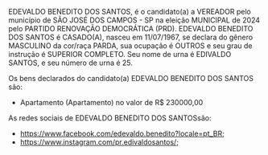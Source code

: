 EDEVALDO BENEDITO DOS SANTOS, é o candidato(a) a VEREADOR pelo município de SÃO JOSÉ DOS CAMPOS - SP na eleição MUNICIPAL de 2024 pelo PARTIDO RENOVAÇÃO DEMOCRÁTICA (PRD). EDEVALDO BENEDITO DOS SANTOS é CASADO(A), nasceu em 11/07/1967, se declara do gênero MASCULINO da cor/raça PARDA, sua ocupação é OUTROS e seu grau de instrução é SUPERIOR COMPLETO. Seu nome de urna é EDIVALDO SANTOS, e seu número de urna é 25.

Os bens declarados do candidato(a) EDEVALDO BENEDITO DOS SANTOS são: 
- Apartamento (Apartamento) no valor de R$ 230000,00

As redes sociais de EDEVALDO BENEDITO DOS SANTOSsão:
- https://www.facebook.com/edevaldo.benedito?locale=pt_BR;
- https://www.instagram.com/pr.edivaldosantos/;
